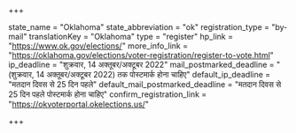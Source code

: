 +++

state_name = "Oklahoma"
state_abbreviation = "ok"
registration_type = "by-mail"
translationKey = "Oklahoma"
type = "register"
hp_link = "https://www.ok.gov/elections/"
more_info_link = "https://oklahoma.gov/elections/voter-registration/register-to-vote.html"
ip_deadline = "शुक्रवार, 14 अक्तूबर/अक्टूबर 2022"
mail_postmarked_deadline = "(शुक्रवार, 14 अक्तूबर/अक्टूबर 2022) तक पोस्टमार्क होना चाहिए"
default_ip_deadline = "मतदान दिवस से 25 दिन पहले"
default_mail_postmarked_deadline = "मतदान दिवस से 25 दिन पहले पोस्टमार्क होना चाहिए"
confirm_registration_link = "https://okvoterportal.okelections.us/"

+++